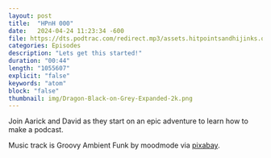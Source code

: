 ```yaml
---
layout: post
title:  "HPnH 000"
date:   2024-04-24 11:23:34 -600
file: https://dts.podtrac.com/redirect.mp3/assets.hitpointsandhijinks.quest/hpnh000.mp3
categories: Episodes
description: "Lets get this started!"
duration: "00:44"
length: "1055607"
explicit: "false"
keywords: "atom"
block: "false"
thumbnail: img/Dragon-Black-on-Grey-Expanded-2k.png
---
```


Join Aarick and David as they start on an epic adventure to learn how to make a podcast.


<!--more-->

Music track is Groovy Ambient Funk by moodmode via <a href="https://pixabay.com/music/funk-groovy-ambient-funk-201745/">pixabay</a>.
